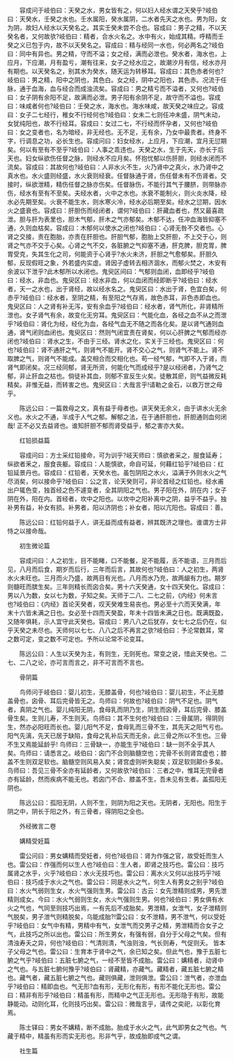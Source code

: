 <!-- { "loadSidebar": true } -->
　　容成问于岐伯曰：天癸之水，男女皆有之，何以妇人经水谓之天癸乎?岐伯曰：天癸水，壬癸之水也。壬水属阳，癸水属阴，二水者先天之水也。男为阳，女为阴，故妇人经水以天癸名之。其实壬癸未尝不合也。容成曰：男子之精，不以天癸名者，又何故欤?岐伯曰：精者，合水火名之。水中有火，始成其精。呼精而壬癸之义已包于内，故不以天癸名之。容成曰：精与经同一水也，何必两名之?岐伯曰：同中有异也。男之精，守而不溢；女之经，满而必泄也。癸水者，海水也，上应月，下应潮，月有盈亏，潮有往来，女子之经水应之，故潮汐月有信，经水亦月有期也。以天癸名之，别其水为癸水，随天运为转移耳。容成曰：其色赤者何也?岐伯曰：男之精，阳中之阴也，其色白。女之经，阴中之阳也，其色赤。况流于任脉，通于血海，血与经合而成浊流矣。容成曰：男之精亏而不溢者，又何也?岐伯曰：女子阴有余阳不足，故满而必泄。男子阳有余阴不足，故守而不溢也。容成曰：味咸者何也?岐伯曰：壬癸之水，海水也。海水味咸，故天癸之味应之。容成曰：女子二七经行，稚女不行经何也?岐伯曰：女未二七则任冲未盛，阴气未动，女犹纯阳也，故不行经耳。容成曰：女过二七，不行经而怀孕者，又何也?岐伯曰：女之变者也，名为暗经，非无经也。无不足，无有余，乃女中最贵者。终身不字，行调息之功，必长生也。容成问曰：妇女经水，上应月，下应潮，宜月无愆期矣。何以有至有不至乎?岐伯曰：人事之乖违也。天癸之水，生于先天，亦长于后天也。妇女纵欲伤任督之脉，则经水不应月矣。怀抱忧郁以伤肝胆，则经水闭而不流矣。容成曰：其故何也?岐伯曰：人非水火不生，火乃肾中之真火，水乃肾中之真水也。水火盛则经盛，水火衰则经衰。任督脉通于肾，伤任督未有不伤肾者。交接时，纵欲泄精，精伤任督之脉亦伤矣。任督脉伤，不能行其气于腰脐，则带脉亦伤，经水有至有不至矣。夫经水者，火中之水也。水衰不能制火，则火炎水降，经水必先期至矣。火衰不能生水，则水寒火冷，经水必后期至矣。经水之愆期，因水火之盛衰也。容成曰：肝胆伤而经闭者，谓何?岐伯曰：肝藏血者也，然又最喜疏泄。胆与肝为表里也，胆木气郁，肝木之气亦郁矣。木郁不达，任冲血海皆抑塞不通，久则血枯矣。容成曰：木郁何以使水之闭也?岐伯曰：心肾无咎不交者也。心肾之交接，责在胞胎，亦责在肝胆也。肝胆气郁，胞胎上交肝胆，不上交于心，则肾之气亦不交于心矣。心肾之气不交，各脏腑之气抑塞不通，肝克脾，胆克胃，脾胃受克，失其生化之司，何能资于心肾乎?水火未济，肝胆之气愈郁矣。肝胆久郁，反现假旺之象，外若盛内实虚。肾因子虚转去相济涸水，而郁火焚之，木安有余波以下泄乎?此木郁所以水闭也。鬼臾区间曰：气郁则血闭，血即经乎?岐伯曰：经水，非血也。鬼臾区曰：经水非血，何以血闭而经即断乎?岐伯曰：经水者，天一之水也，出于肾经，故以经水名之。鬼臾区曰：水出于肾，色宜白矣，何赤乎?岐伯曰：经水者，至阴之精，有至阳之气存焉，故色赤耳，非色赤即血也。鬼臾区曰：人之肾有补无泻，安有余血乎?岐伯曰：经水者，肾气所化，非肾精所泄也。女子肾气有余，故变化无穷耳。鬼臾区曰：气能化血，各经之血不从之而泄乎?岐伯曰：肾化为经，经化为血，各经气血无不随之而各化矣。是以肾气通则血通，肾气闭则血闭也。鬼臾区曰：然则气闭宜责在肾矣，何以心肝脾之气郁而经亦闭也?岐伯曰：肾水之生，不由于三经。肾水之化，实关于三经也。鬼臾区曰：何也?岐伯曰：肾不通肝之气，则肾气不能开。肾不交心之气，则肾气不能上。肾不取脾之气，则肾气不能成。盖交相合而交相化也。苟一经气郁，气即不入于肾，而肾气即闭矣。况三经同郁，肾无所资，何能化气而成经乎?是以经闭者，乃肾气之郁，非止肝血之枯也。倘徒补其血，则郁不宣反生火矣。徒散其瘀，则气益微反耗精矣。非惟无益，而转害之也。鬼臾区曰：大哉言乎!请勒之金石，以救万世之母乎。

　　陈远公曰：一篇救母之文，真有益于母者也。讲天癸无余义，由于讲水火无余义也。水火之不通，半成于人气之郁。解郁之法，在于通肝胆也，肝胆通则血何闭哉! 正不必又去益肾也。谁知肝胆不郁而肾受益乎，郁之害亦大矣。

　　红铅损益篇

　　容成问曰：方士采红铅接命，可为训乎?岐天师曰：慎欲者采之，服食延寿；纵欲者釆之，服食丧躯。容成曰：人能慎欲，命自可延，何藉红铅乎?岐伯曰：红铅延景丹也。容成曰：红铅者，天癸水也。虽包阴阳之水火，溢满于外则水火之气尽消矣，何以接命乎?岐伯曰：公之言，论天癸则可，非论首经之红铅也。经水甫出户辄色变，独首经之色不遽变者，全其阴阳之气也。男子阳在外，阴在内；女子阴在外，阳在内。首经者，坎中之阳也。以坎中之阳补离中之阴，益乎不益乎。独补男有益，补女有损。补男者，阳以济阴也；补女者，阳以亢阳也。容成曰：善。

　　陈远公曰：红铅何益于人，讲无益而成有益者，辨其既济之理也。谁谓方士非恃之以接命哉。

　　初生微论篇

　　容成问曰：人之初生，目不能睹，口不能餐，足不能履，舌不能语，三月而后见，八月而后食，期岁而后行，三年而后言，其故何也?岐伯曰：人之初生，两肾水火未旺也。三月而火乃盛，故两目有光也。八月而水乃充，故两龈有力也。期岁则髓旺而膑生矣。三年则精长而囟合矣。男十六天癸通，女十四天癸化。容成曰：男以八为数，女以七为数，子知之矣。天师于二八、二七之前，《内经》何未言也?岐伯曰：《内经》首论天癸者，叹天癸难生易丧也。男必至十六而天癸满，年末十六皆未满之日也。女必至十四而天癸盈，年未十四皆未满之日也。既满既盈，又随年俱耗，示人宜守此天癸也。容成曰：男八八之后犹存，女七七之后仍在，似乎天癸之未尽也。天师何以七七、八八之后不再言之欤?岐伯曰：予沦常数耳，常之数可定，变之数不可定也。予所以论常不论变耳。

　　陈远公曰：人生以天癸为主，有则生，无则死也。常变之说，惜此天癸也。二七、二八之论，亦可言而言之，非不可言而不言也。

　　骨阴篇

　　鸟师问于岐伯曰：婴儿初生，无膝盖骨，何也?岐伯曰：婴儿初生，不止无膝盖骨也，囟骨、耳后完骨皆无之。鸟师曰：何故也?岐伯曰：阴气不足也。阴气者，真阴之气也。婴儿纯阳无阴，食母乳而阴乃生，阴生而囟骨，耳后完骨、膝盖骨生矣。生则儿寿，不生则天。鸟师曰：其不生何也?岐伯曰：三骨属阴，得阴则生，然亦必阳旺而长也。婴儿阳气不足，食母乳而三骨不生，其先天之阳气亏也。阳气先漓，先天已居于缺陷，食母之乳补后天而无余，此三骨之所以不生也。三骨不生又焉能延龄乎! 鸟师曰：三骨缺一，亦能生乎?岐伯曰：缺一则不全乎其人矣。鸟师曰：请悉言之。岐伯曰：囟门不合则脑髓空也；完骨不长则肾宫虚也；膝盖不生则双足软也。脑髓空则风易入矣；肾宫虚则听失聪矣；双足软则颠仆多矣。鸟师曰：吾见三骨不全亦有延龄者，又何故欤?岐伯曰：三者之中，惟耳无完骨者亦有延龄，然而疾病不能无也。若囟门不合、膝盖不生，吾未见有生者。盖孤阳无阴也。

　　陈远公曰：孤阳无阴，人则不生，则阴为阳之天也。无阴者，无阳也。阳生于阴之中，阴长于阳之外，有三骨者，得阴阳之全也。

　　外经微言二卷

　　媾精受妊篇

　　雷公问曰：男女媾精而受妊者，何也?岐伯曰：肾为作强之官，故受妊而生人也。雷公曰：作强而何以生人也?岐伯曰：生人者，即肾之技巧也。雷公曰：技巧属肾之水乎，火乎?岐伯曰：水火无技巧也。雷公曰：离水火又何以出技巧乎?岐伯曰：技巧成于水火之气也。雷公曰：同是水火之气，何生人有男女之别乎?岐伯曰：水火气弱则生女，水火气强则生男。雷公曰：古云：女先泄精则成男，男先泄精则成女。今曰：水火气弱则生女，水火气强则生男。何也?岐伯曰：男女俱有水火之气也，气同至则技巧出焉，一有先后不成胎矣。男泄精，女泄气，女子泄精则气脱矣，男子泄气则精脱矣，乌能成胎?!雷公曰：女不泄精，男不泄气，何以受妊乎?岐伯曰：女气中有精，男精中有气，女泄气而交男子之精，男泄精而合女子之气，此技巧之所以出也。雷公曰：所生男女，有强有弱，自分于父母之气矣。但有清浊寿夭之异，何也?岐伯曰：气清则清，气浊则浊，气长则寿，气促则夭。 皆本子父母之气也。雷公曰：生育本于肾中之气，余已知之矣。但此气也，豫于五脏七腑之气乎?岐伯曰：五脏七腑之气，一经不至皆不成胎。雷公曰：媾精者，动肾中之气也。与五脏七腑何豫乎?岐伯曰：肾藏精，亦藏气。藏精者，藏五脏七腑之精也。藏气者，藏五脏七腑之气也。藏则俱藏，泄则俱泄。雷公曰：泄气者，亦泄血乎?岐伯曰：精即血也。气无形?血有形，无形化有形，有形不能化无形也。雷公曰：精非有形乎?岐伯曰：精虽有形，而精中之气正无形也。无形隐于有形，故能静能动。动则化耳，化则技巧出矣。雷公曰：微哉言乎，请传之奕祀，以彰化育焉。

　　陈士铎曰：男女不媾精，断不成胎。胎成于水火之气，此气即男女之气也。气藏于精中，精虽有形而实无形也。形非气乎，故成胎即成气之谓。

　　社生篇

